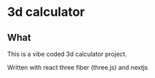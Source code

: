 # 3d calculator

## What

This is a vibe coded 3d calculator project.

Written with react three fiber (three.js) and nextjs